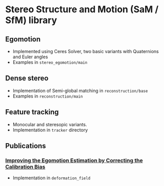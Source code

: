 # Stereo Structure and Motion (SaM / SfM) library

## Egomotion
* Implemented using Ceres Solver, two basic variants with Quaternions and Euler angles
* Examples in `stereo_egomotion/main`

## Dense stereo
* Implementation of Semi-global matching in `reconstruction/base`
* Examples in `reconstruction/main`

## Feature tracking
* Monocular and steresopic variants.
* Implementation in `tracker` directory

## Publications

### [Improving the Egomotion Estimation by Correcting the Calibration Bias](http://www.cvlibs.net/datasets/kitti/eval_odometry_detail.php?&result=3ef2e95144c13778b66cec9b1d4c887c68684cea)
* Implementation in `deformation_field`

